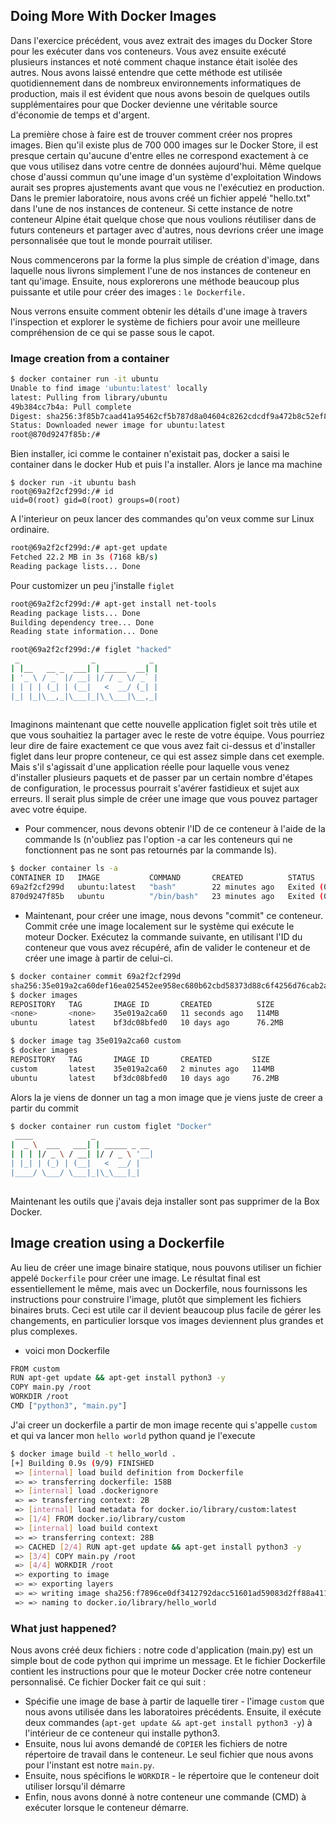 ## Doing More With Docker Images
Dans l'exercice précédent, vous avez extrait des images du Docker Store pour les exécuter dans vos conteneurs. Vous avez ensuite exécuté plusieurs instances et noté comment chaque instance était isolée des autres. Nous avons laissé entendre que cette méthode est utilisée quotidiennement dans de nombreux environnements informatiques de production, mais il est évident que nous avons besoin de quelques outils supplémentaires pour que Docker devienne une véritable source d'économie de temps et d'argent.

La première chose à faire est de trouver comment créer nos propres images. Bien qu'il existe plus de 700 000 images sur le Docker Store, il est presque certain qu'aucune d'entre elles ne correspond exactement à ce que vous utilisez dans votre centre de données aujourd'hui. Même quelque chose d'aussi commun qu'une image d'un système d'exploitation Windows aurait ses propres ajustements avant que vous ne l'exécutiez en production. Dans le premier laboratoire, nous avons créé un fichier appelé "hello.txt" dans l'une de nos instances de conteneur. Si cette instance de notre conteneur Alpine était quelque chose que nous voulions réutiliser dans de futurs conteneurs et partager avec d'autres, nous devrions créer une image personnalisée que tout le monde pourrait utiliser.

Nous commencerons par la forme la plus simple de création d'image, dans laquelle nous livrons simplement l'une de nos instances de conteneur en tant qu'image. Ensuite, nous explorerons une méthode beaucoup plus puissante et utile pour créer des images : ``le Dockerfile.``

Nous verrons ensuite comment obtenir les détails d'une image à travers l'inspection et explorer le système de fichiers pour avoir une meilleure compréhension de ce qui se passe sous le capot.


### Image creation from a container
```sh
$ docker container run -it ubuntu
Unable to find image 'ubuntu:latest' locally
latest: Pulling from library/ubuntu
49b384cc7b4a: Pull complete 
Digest: sha256:3f85b7caad41a95462cf5b787d8a04604c8262cdcdf9a472b8c52ef83375fe15
Status: Downloaded newer image for ubuntu:latest
root@870d9247f85b:/# 
```
Bien installer, ici comme le container n'existait pas, docker a saisi le container dans le docker Hub et puis l'a installer. Alors je lance ma machine
```
$ docker run -it ubuntu bash
root@69a2f2cf299d:/# id
uid=0(root) gid=0(root) groups=0(root)
```

A l'interieur on peux lancer des commandes qu'on veux comme sur Linux ordinaire.

```sh
root@69a2f2cf299d:/# apt-get update
Fetched 22.2 MB in 3s (7168 kB/s)                          
Reading package lists... Done

```
Pour customizer un peu j'installe `figlet`

```sh
root@69a2f2cf299d:/# apt-get install net-tools
Reading package lists... Done
Building dependency tree... Done
Reading state information... Done

root@69a2f2cf299d:/# figlet "hacked"
 _                _            _ 
| |__   __ _  ___| | _____  __| |
| '_ \ / _` |/ __| |/ / _ \/ _` |
| | | | (_| | (__|   <  __/ (_| |
|_| |_|\__,_|\___|_|\_\___|\__,_|
                                 
```

Imaginons maintenant que cette nouvelle application figlet soit très utile et que vous souhaitiez la partager avec le reste de votre équipe. Vous pourriez leur dire de faire exactement ce que vous avez fait ci-dessus et d'installer figlet dans leur propre conteneur, ce qui est assez simple dans cet exemple. Mais s'il s'agissait d'une application réelle pour laquelle vous venez d'installer plusieurs paquets et de passer par un certain nombre d'étapes de configuration, le processus pourrait s'avérer fastidieux et sujet aux erreurs. Il serait plus simple de créer une image que vous pouvez partager avec votre équipe.
- Pour commencer, nous devons obtenir l'ID de ce conteneur à l'aide de la commande ls (n'oubliez pas l'option -a car les conteneurs qui ne fonctionnent pas ne sont pas retournés par la commande ls).
```sh
$ docker container ls -a
CONTAINER ID   IMAGE           COMMAND       CREATED          STATUS                      PORTS     NAMES
69a2f2cf299d   ubuntu:latest   "bash"        22 minutes ago   Exited (0) 2 minutes ago              reverent_roentgen
870d9247f85b   ubuntu          "/bin/bash"   23 minutes ago   Exited (0) 23 minutes ago             clever_shaw
```

- Maintenant, pour créer une image, nous devons "commit" ce conteneur. Commit crée une image localement sur le système qui exécute le moteur Docker. Exécutez la commande suivante, en utilisant l'ID du conteneur que vous avez récupéré, afin de valider le conteneur et de créer une image à partir de celui-ci.

```sh
$ docker container commit 69a2f2cf299d
sha256:35e019a2ca60def16ea025452ee958ec680b62cbd58373d88c6f4256d76cab2a
$ docker images
REPOSITORY   TAG       IMAGE ID       CREATED          SIZE
<none>       <none>    35e019a2ca60   11 seconds ago   114MB
ubuntu       latest    bf3dc08bfed0   10 days ago      76.2MB

$ docker image tag 35e019a2ca60 custom
$ docker images
REPOSITORY   TAG       IMAGE ID       CREATED         SIZE
custom       latest    35e019a2ca60   2 minutes ago   114MB
ubuntu       latest    bf3dc08bfed0   10 days ago     76.2MB
```

Alors la je viens de donner un tag a mon image que je viens juste de creer a partir du commit

```sh
$ docker container run custom figlet "Docker"
 ____             _             
|  _ \  ___   ___| | _____ _ __ 
| | | |/ _ \ / __| |/ / _ \ '__|
| |_| | (_) | (__|   <  __/ |   
|____/ \___/ \___|_|\_\___|_|   
                                
```

Maintenant les outils que j'avais deja installer sont pas supprimer de la Box Docker.

## Image creation using a Dockerfile
Au lieu de créer une image binaire statique, nous pouvons utiliser un fichier appelé `Dockerfile` pour créer une image. Le résultat final est essentiellement le même, mais avec un Dockerfile, nous fournissons les instructions pour construire l'image, plutôt que simplement les fichiers binaires bruts. Ceci est utile car il devient beaucoup plus facile de gérer les changements, en particulier lorsque vos images deviennent plus grandes et plus complexes.
- voici mon Dockerfile
```sh
FROM custom
RUN apt-get update && apt-get install python3 -y
COPY main.py /root
WORKDIR /root
CMD ["python3", "main.py"]
```

J'ai creer un dockerfile a partir de mon image recente qui s'appelle `custom` et qui va lancer mon `hello world` python quand je l'execute

```sh
$ docker image build -t hello_world .
[+] Building 0.9s (9/9) FINISHED                                              docker:default
 => [internal] load build definition from Dockerfile                                    0.0s
 => => transferring dockerfile: 158B                                                    0.0s
 => [internal] load .dockerignore                                                       0.0s
 => => transferring context: 2B                                                         0.0s
 => [internal] load metadata for docker.io/library/custom:latest                        0.0s
 => [1/4] FROM docker.io/library/custom                                                 0.0s
 => [internal] load build context                                                       0.0s
 => => transferring context: 28B                                                        0.0s
 => CACHED [2/4] RUN apt-get update && apt-get install python3 -y                       0.0s
 => [3/4] COPY main.py /root                                                            0.1s
 => [4/4] WORKDIR /root                                                                 0.0s
 => exporting to image                                                                  0.7s 
 => => exporting layers                                                                 0.7s
 => => writing image sha256:f7896ce0df3412792dacc51601ad59083d2ff88a4110ab4c07dda4b328  0.0s
 => => naming to docker.io/library/hello_world   

```

### What just happened?
Nous avons créé deux fichiers : notre code d'application (main.py) est un simple bout de code python qui imprime un message. Et le fichier Dockerfile contient les instructions pour que le moteur Docker crée notre conteneur personnalisé. Ce fichier Docker fait ce qui suit :

- Spécifie une image de base à partir de laquelle tirer - l'image `custom` que nous avons utilisée dans les laboratoires précédents.
Ensuite, il exécute deux commandes (`apt-get update && apt-get install python3 -y`) à l'intérieur de ce conteneur qui installe python3.
- Ensuite, nous lui avons demandé de `COPIER` les fichiers de notre répertoire de travail dans le conteneur. Le seul fichier que nous avons pour l'instant est notre `main.py`.
- Ensuite, nous spécifions le `WORKDIR` - le répertoire que le conteneur doit utiliser lorsqu'il démarre
- Enfin, nous avons donné à notre conteneur une commande (CMD) à exécuter lorsque le conteneur démarre.